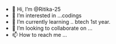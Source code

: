 - 👋 Hi, I’m @Ritika-25
- 👀 I’m interested in ...codings
- 🌱 I’m currently learning .. btech 1st year.
- 💞️ I’m looking to collaborate on ...
- 📫 How to reach me ...

<!---
Ritika-25/Ritika-25 is a ✨ special ✨ repository because its `README.md` (this file) appears on your GitHub profile.
You can click the Preview link to take a look at your changes.
--->
